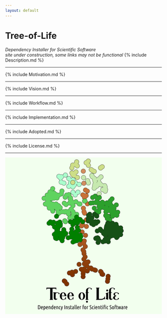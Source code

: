 ```yaml
---
layout: default
---
```

# Tree-of-Life
_Dependency Installer for Scientific Software_  
_site under construction, some links may not be functional_
{% include Description.md %}
* * *
{% include Motivation.md %}
* * *
{% include Vision.md %}
* * *
{% include Workflow.md %}
* * *
{% include Implementation.md %}
* * *
{% include Adopted.md %}
* * *
{% include License.md %}
* * *
<img src="https://raw.githubusercontent.com/TreeOfLife-diss/TreeOfLife-diss.github.io/master/assets/img/ToL_diss_squared.png">
